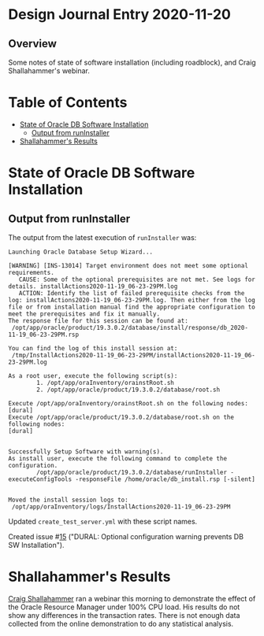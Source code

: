 Design Journal Entry 2020-11-20
===============================

Overview
--------

Some notes of state of software installation (including roadblock), and 
Craig Shallahammer's webinar.

Table of Contents
=================

* [State of Oracle DB Software Installation](#state-of-oracle-db-software-installation)
  * [Output from runInstaller](#output-from-runinstaller)
* [Shallahammer's Results](#shallahammers-results)

State of Oracle DB Software Installation
========================================

Output from runInstaller
------------------------

The output from the latest execution of `runInstaller` was:
```
Launching Oracle Database Setup Wizard...

[WARNING] [INS-13014] Target environment does not meet some optional requirements.
   CAUSE: Some of the optional prerequisites are not met. See logs for details. installActions2020-11-19_06-23-29PM.log
   ACTION: Identify the list of failed prerequisite checks from the log: installActions2020-11-19_06-23-29PM.log. Then either from the log file or from installation manual find the appropriate configuration to meet the prerequisites and fix it manually.
The response file for this session can be found at:
 /opt/app/oracle/product/19.3.0.2/database/install/response/db_2020-11-19_06-23-29PM.rsp

You can find the log of this install session at:
 /tmp/InstallActions2020-11-19_06-23-29PM/installActions2020-11-19_06-23-29PM.log

As a root user, execute the following script(s):
        1. /opt/app/oraInventory/orainstRoot.sh
        2. /opt/app/oracle/product/19.3.0.2/database/root.sh

Execute /opt/app/oraInventory/orainstRoot.sh on the following nodes: 
[dural]
Execute /opt/app/oracle/product/19.3.0.2/database/root.sh on the following nodes: 
[dural]


Successfully Setup Software with warning(s).
As install user, execute the following command to complete the configuration.
        /opt/app/oracle/product/19.3.0.2/database/runInstaller -executeConfigTools -responseFile /home/oracle/db_install.rsp [-silent]


Moved the install session logs to:
 /opt/app/oraInventory/logs/InstallActions2020-11-19_06-23-29PM
```

Updated `create_test_server.yml` with these script names.

Created issue #[15](https://github.com/dfhawthorne/demos/issues/15) ("DURAL:
Optional configuration warning prevents DB SW Installation").

Shallahammer's Results
======================

[Craig Shallahammer](https://orapub.com) ran a webinar this morning to
demonstrate the effect of the Oracle Resource Manager under 100% CPU load. His
results do not show any differences in the transaction rates. There is not
enough data collected from the online demonstration to do any statistical
analysis.


